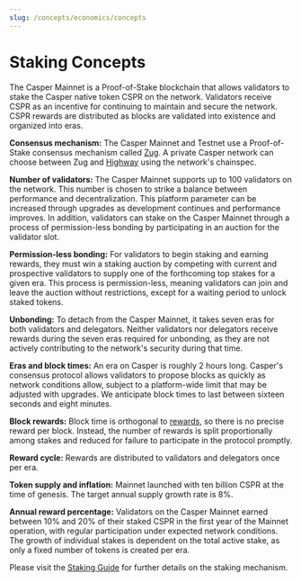 ```yaml
---
slug: /concepts/economics/concepts
---
```


# Staking Concepts

The Casper Mainnet is a Proof-of-Stake blockchain that allows validators to stake the Casper native token CSPR on the network. Validators receive CSPR as an incentive for continuing to maintain and secure the network. CSPR rewards are distributed as blocks are validated into existence and organized into eras.

**Consensus mechanism:** The Casper Mainnet and Testnet use a Proof-of-Stake consensus mechanism called [Zug](../../design/zug.md). A private Casper network can choose between Zug and [Highway](../../design/highway.md) using the network's chainspec.

<!--TODO update the number of validators with 2.0 -->
**Number of validators:** The Casper Mainnet supports up to 100 validators on the network. This number is chosen to strike a balance between performance and decentralization. This platform parameter can be increased through upgrades as development continues and performance improves. In addition, validators can stake on the Casper Mainnet through a process of permission-less bonding by participating in an auction for the validator slot.

**Permission-less bonding:** For validators to begin staking and earning rewards, they must win a staking auction by competing with current and prospective validators to supply one of the forthcoming top stakes for a given era. This process is permission-less, meaning validators can join and leave the auction without restrictions, except for a waiting period to unlock staked tokens.

**Unbonding:** To detach from the Casper Mainnet, it takes seven eras for both validators and delegators. Neither validators nor delegators receive rewards during the seven eras required for unbonding, as they are not actively contributing to the network's security during that time.

<!--TODO update block times with 2.0-->
**Eras and block times:** An era on Casper is roughly 2 hours long. Casper's consensus protocol allows validators to propose blocks as quickly as network conditions allow, subject to a platform-wide limit that may be adjusted with upgrades. We anticipate block times to last between sixteen seconds and eight minutes.

**Block rewards:** Block time is orthogonal to [rewards](../../design/rewards.md), so there is no precise reward per block. Instead, the number of rewards is split proportionally among stakes and reduced for failure to participate in the protocol promptly.

**Reward cycle:** Rewards are distributed to validators and delegators once per era.

**Token supply and inflation:** Mainnet launched with ten billion CSPR at the time of genesis. The target annual supply growth rate is 8%.

**Annual reward percentage:** Validators on the Casper Mainnet earned between 10% and 20% of their staked CSPR in the first year of the Mainnet operation, with regular participation under expected network conditions. The growth of individual stakes is dependent on the total active stake, as only a fixed number of tokens is created per era.

Please visit the [Staking Guide](./staking.md) for further details on the staking mechanism.
